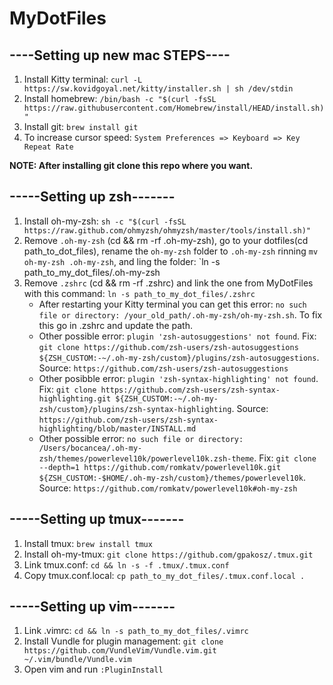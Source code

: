 # MyDotFiles

## ----Setting up new mac STEPS----
1. Install Kitty terminal: `curl -L https://sw.kovidgoyal.net/kitty/installer.sh | sh /dev/stdin`
2. Install homebrew: `/bin/bash -c "$(curl -fsSL https://raw.githubusercontent.com/Homebrew/install/HEAD/install.sh)"`
3. Install git: `brew install git`
4. To increase cursor speed: `System Preferences => Keyboard => Key Repeat Rate`

**NOTE: After installing git clone this repo where you want.**

## -----Setting up zsh-------
1. Install oh-my-zsh: `sh -c "$(curl -fsSL https://raw.github.com/ohmyzsh/ohmyzsh/master/tools/install.sh)"`
2. Remove `.oh-my-zsh` (cd && rm -rf .oh-my-zsh), go to your dotfiles(cd path_to_dot_files), rename the `oh-my-zsh` folder to `.oh-my-zsh` rinning `mv oh-my-zsh .oh-my-zsh`, and ling the folder: `ln -s path_to_my_dot_files/.oh-my-zsh
3. Remove `.zshrc` (cd && rm -rf .zshrc) and link the one from MyDotFiles with this command: `ln -s path_to_my_dot_files/.zshrc`
   - After restarting your Kitty terminal you can get this error: `no such file or directory: /your_old_path/.oh-my-zsh/oh-my-zsh.sh`. To fix this go in .zshrc and update the path.
   - Other possible error: `plugin 'zsh-autosuggestions' not found`. Fix: `git clone https://github.com/zsh-users/zsh-autosuggestions ${ZSH_CUSTOM:-~/.oh-my-zsh/custom}/plugins/zsh-autosuggestions`. Source: `https://github.com/zsh-users/zsh-autosuggestions`
   - Other posibble error: `plugin 'zsh-syntax-highlighting' not found`. Fix: `git clone https://github.com/zsh-users/zsh-syntax-highlighting.git ${ZSH_CUSTOM:-~/.oh-my-zsh/custom}/plugins/zsh-syntax-highlighting`. Source: `https://github.com/zsh-users/zsh-syntax-highlighting/blob/master/INSTALL.md`    
   - Other possible error: `no such file or directory: /Users/bocancea/.oh-my-zsh/themes/powerlevel10k/powerlevel10k.zsh-theme`. Fix: `git clone --depth=1 https://github.com/romkatv/powerlevel10k.git ${ZSH_CUSTOM:-$HOME/.oh-my-zsh/custom}/themes/powerlevel10k`. Source: `https://github.com/romkatv/powerlevel10k#oh-my-zsh`

## -----Setting up tmux-------
1. Install tmux: `brew install tmux`
2. Install oh-my-tmux: `git clone https://github.com/gpakosz/.tmux.git`
3. Link tmux.conf: `cd && ln -s -f .tmux/.tmux.conf`
4. Copy tmux.conf.local: `cp path_to_my_dot_files/.tmux.conf.local .`

## -----Setting up vim-------
1. Link .vimrc: `cd && ln -s path_to_my_dot_files/.vimrc`
2. Install Vundle for plugin management: `git clone https://github.com/VundleVim/Vundle.vim.git ~/.vim/bundle/Vundle.vim`
3. Open vim and run `:PluginInstall`





